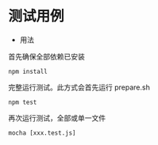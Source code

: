 # 测试用例

* 用法

首先确保全部依赖已安装

```
npm install
```

完整运行测试。此方式会首先运行 prepare.sh

```
npm test
```

再次运行测试，全部或单一文件

```
mocha [xxx.test.js]
```